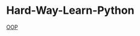 # Hard-Way-Learn-Python
[OOP](https://github.com/batman-do/Hard-Way-Learn-Python.wiki.git](https://github.com/batman-do/Hard-Way-Learn-Python/wiki/OOP)https://github.com/batman-do/Hard-Way-Learn-Python/wiki/OOP)
